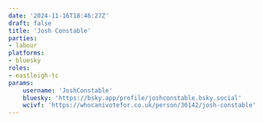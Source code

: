 ```yaml
---
date: '2024-11-16T18:46:27Z'
draft: false
title: 'Josh Constable'
parties:
- labour
platforms:
- bluesky
roles:
- eastleigh-tc
params:
    username: 'JoshConstable'
    bluesky: 'https://bsky.app/profile/joshconstable.bsky.social'
    wcivf: 'https://whocanivotefor.co.uk/person/36142/josh-constable'
---
```

